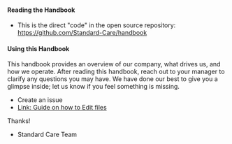 #### Reading the Handbook
* This is the direct "code" in the open source repository: https://github.com/Standard-Care/handbook

#### Using this Handbook
This handbook provides an overview of our company, what drives us, and how we operate. After reading this handbook, reach out to your manager to clarify any questions you may have. We have done our best to give you a glimpse inside; let us know if you feel something is missing. 
   * Create an issue
   * [Link: Guide on how to Edit files](https://help.github.com/en/github/managing-files-in-a-repository/editing-files-in-your-repository)

Thanks!
- Standard Care Team
